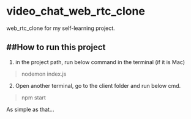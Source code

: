 # video_chat_web_rtc_clone
 web_rtc_clone for my self-learning project.

##How to run this project
---
1. in the project path, run below command in the terminal (if it is Mac)
>nodemon index.js

2. Open another terminal, go to the client folder and run below cmd.
>npm start

As simple as that...
